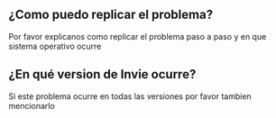 ## ¿Como puedo replicar el problema?
Por favor explicanos como replicar el problema paso a paso y en que sistema operativo ocurre

## ¿En qué version de Invie ocurre?
Si este problema ocurre en todas las versiones por favor tambien mencionarlo
